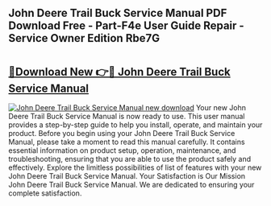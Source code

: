 ## John Deere Trail Buck Service Manual PDF Download Free - Part-F4e User Guide Repair - Service Owner Edition Rbe7G

# <h2><a href="http://bc91752.oget.top/?id=John+Deere+Trail+Buck+Service+Manual">🔗Download New 👉🔴 John Deere Trail Buck Service Manual</a></h2>

[![John Deere Trail Buck Service Manual new download](https://i.imgur.com/5g1atiW.png)](http://bc91752.oget.top/?id=John+Deere+Trail+Buck+Service+Manual)
Your new John Deere Trail Buck Service Manual is now ready to use. This user manual provides a step-by-step guide to help you install, operate, and maintain your product. Before you begin using your John Deere Trail Buck Service Manual, please take a moment to read this manual carefully. It contains essential information on product setup, operation, maintenance, and troubleshooting, ensuring that you are able to use the product safely and effectively. Explore the limitless possibilities of list of features with your new John Deere Trail Buck Service Manual. Your Satisfaction is Our Mission John Deere Trail Buck Service Manual. We are dedicated to ensuring your complete satisfaction.
